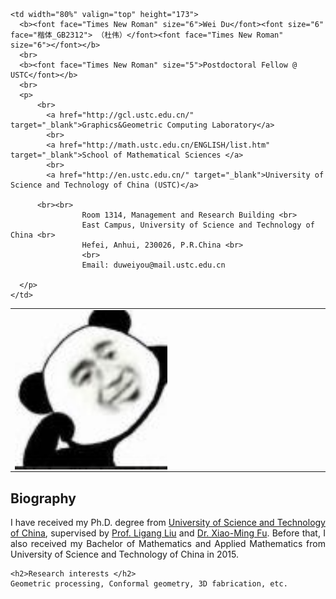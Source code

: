 <html xmlns="http://www.w3.org/1999/xhtml" xml:lang="en" slick-uniqueid="3">
<head>
<meta http-equiv="Content-Type" content="text/html; charset=UTF-8">
<meta name="keywords" content="Wei Du, University of Science and Technology of China, USTC, 杜伟, 中国科学技术大学, computer graphics, geometry"> 
<meta name="description" content="Wei Du&#39;s home page">
<link rel="stylesheet" href="./Homepage_files/style/jemdoc.css" type="text/css">
<style type="text/css">
</style>
<title>Wei Du - Homepage</title>
<link rel="shortcut icon" href="./head.jpg" >
<!--link rel="shortcut icon" type="image/gif" href="./Homepage_files/img/animated_favicon1.gif" -->
</head>


<body>
<div id="layout-content" style="margin-top:25px">

<table  border="0" width="100%"> <tbody>
  <tr>
    <td width="30%" valign="top" height="173">
      <img height="255" id="photo" style="padding: 0pt 30pt 0pt 0pt; float: left; display: inline;" src="./head.jpg">
    </td>
    
    <td width="80%" valign="top" height="173">
      <b><font face="Times New Roman" size="6">Wei Du</font><font size="6" face="楷体_GB2312"> （杜伟）</font><font face="Times New Roman" size="6"></font></b>
      <br> 
      <b><font face="Times New Roman" size="5">Postdoctoral Fellow @ USTC</font></b> 
      <br>
      <p>       
          <br>
			<a href="http://gcl.ustc.edu.cn/" target="_blank">Graphics&Geometric Computing Laboratory</a>
			<br>
			<a href="http://math.ustc.edu.cn/ENGLISH/list.htm" target="_blank">School of Mathematical Sciences </a>
			<br>
			<a href="http://en.ustc.edu.cn/" target="_blank">University of Science and Technology of China (USTC)</a>

          <br><br>
					Room 1314, Management and Research Building <br>
					East Campus, University of Science and Technology of China <br>
					Hefei, Anhui, 230026, P.R.China <br>
					<br>
					Email: duweiyou@mail.ustc.edu.cn

      </p>
    </td>
  </tr>
</tbody> </table>


<table  border="0" width="100%"> <tbody>
   <tr>
    <h2>Biography</h2>
    <p style="text-align:justify;">
      I have received my Ph.D. degree from <a href="http://en.ustc.edu.cn/" target="_blank">University of Science and Technology of China</a>,
      supervised by <a href="http://staff.ustc.edu.cn/~lgliu">Prof. Ligang Liu</a> and <a href="http://staff.ustc.edu.cn/~fuxm">Dr. Xiao-Ming Fu</a>.
	Before that, I also received my Bachelor of Mathematics and Applied Mathematics from University of Science and Technology of China in 2015.
    </p>
  </tr>
 
    <h2>Research interests </h2>
    Geometric processing, Conformal geometry, 3D fabrication, etc.

<!--  
  <tr>
    <h2>News</h2>
    <ul style="list-style-type:disc">
      <li> Sep. 19, 2018: . </li>
    </ul>
  </tr>
  -->
  
</tbody></table>

